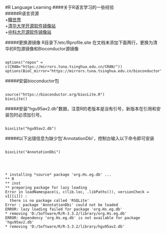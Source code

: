 #R Language Learning
####关于R语言学习的一些经验</br>
#####R语言资源</br>
+[糗世界](http://blog.qiubio.com:8080) </br>
+[清华大学开源软件镜像站](https://mirror.tuna.tsinghua.edu.cn/) </br>
+[中科大开源软件镜像站](http://mirrors.ustc.edu.cn/)</br>

#####更换源镜像
R目录下/etc/Rprofile.site 在文档末添加下面两行，更换为清华的R包源镜像和Bioconductor源镜像</br>
<pre><code>
options("repos" = c(CRAN="https://mirrors.tuna.tsinghua.edu.cn/CRAN/"))
options(BioC_mirror="https://mirrors.tuna.tsinghua.edu.cn/bioconductor")
</code></pre>


#####安装bioconductor包
<pre><code>
source("https://bioconductor.org/biocLite.R")
biocLite()
</code></pre>


#####安装"hgu95av2.db"数据，注意R的老版本是没有引号，新版本在引用和安装包时必须加引号。
<pre><code>
biocLite("hgu95av2.db")
</code></pre>


#####以下出错信息为缺少包'AnnotationDbi'，控制台输入以下命令即可安装
<pre><code>
biocLite("AnnotationDbi")
</code></pre>
</br>
<pre><code>
* installing *source* package 'org.Hs.eg.db' ...
** R
** inst
** preparing package for lazy loading
Error in loadNamespace(i, c(lib.loc, .libPaths()), versionCheck = vI[[i]]) : 
  there is no package called 'RSQLite'
Error : package 'AnnotationDbi' could not be loaded
ERROR: lazy loading failed for package 'org.Hs.eg.db'
* removing 'D:/Software/R/R-3.3.2/library/org.Hs.eg.db'
ERROR: dependency 'org.Hs.eg.db' is not available for package 'hgu95av2.db'
* removing 'D:/Software/R/R-3.3.2/library/hgu95av2.db'
</code></pre>
